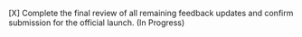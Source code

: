 [X] Complete the final review of all remaining feedback updates and confirm submission for the official launch. (In Progress)
